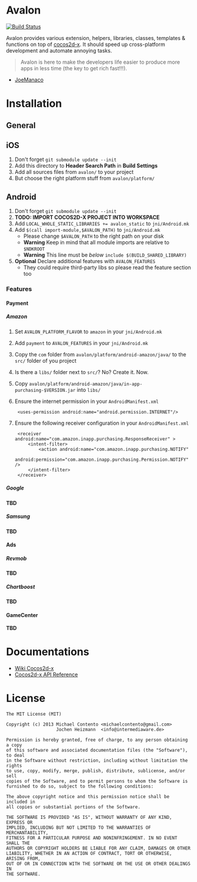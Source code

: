 # Avalon

[![Build Status](https://travis-ci.org/michaelcontento/avalon.png)](https://travis-ci.org/michaelcontento/avalon)

Avalon provides various extension, helpers, libraries, classes, templates &
functions on top of [cocos2d-x][]. It should speed up cross-platform development
and automate annoying tasks.

> Avalon is here to make the developers life easier
> to produce more apps in less time (the key to get rich fast!!!).
- [JoeManaco](https://bitbucket.org/joemanaco)

# Installation

## General

## iOS

1. Don't forget `git submodule update --init`
1. Add this directory to __Header Search Path__ in __Build Settings__
1. Add all sources files from `avalon/` to your project
1. But choose the right platform stuff from `avalon/platform/`

## Android

1. Don't forget `git submodule update --init`
1. **TODO: IMPORT COCOS2D-X PROJECT INTO WORKSPACE**
1. Add `LOCAL_WHOLE_STATIC_LIBRARIES += avalon_static` to `jni/Android.mk`
1. Add `$(call import-module,$AVALON_PATH)` to `jni/Android.mk`
    * Please change `$AVALON_PATH` to the right path on your disk
    * **Warning** Keep in mind that all module imports are relative to `$NDKROOT`
    * **Warning** This line must be _below_ `include $(BUILD_SHARED_LIBRARY)`
1. **Optional** Declare additional features with `AVALON_FEATURES`
    * They could require third-party libs so please read the feature section too

### Features

#### Payment

##### Amazon

1. Set `AVALON_PLATFORM_FLAVOR` to `amazon` in your `jni/Android.mk`
1. Add `payment` to `AVALON_FEATURES` in your `jni/Android.mk`
1. Copy the `com` folder from `avalon/platform/android-amazon/java/` to the
   `src/` folder of you project
1. Is there a `libs/` folder next to `src/`? No? Create it. Now.
1. Copy `avalon/platform/android-amazon/java/in-app-purchasing-$VERSION.jar`
   into `libs/`
1. Ensure the internet permission in your `AndroidManifest.xml`

        <uses-permission android:name="android.permission.INTERNET"/>

1. Ensure the following receiver configuration in your `AndroidManifest.xml`

        <receiver android:name="com.amazon.inapp.purchasing.ResponseReceiver" >
            <intent-filter>
                <action android:name="com.amazon.inapp.purchasing.NOTIFY"
                        android:permission="com.amazon.inapp.purchasing.Permission.NOTIFY" />
            </intent-filter>
        </receiver>

##### Google

**TBD**

##### Samsung

**TBD**

#### Ads

##### Revmob

**TBD**

##### Chartboost

**TBD**

#### GameCenter

**TBD**

# Documentations

* [Wiki Cocos2d-x](http://wiki.cocos2d-x.org)
* [Cocos2d-x API Reference](http://www.cocos2d-x.org/reference/native-cpp/index.html)

# License

    The MIT License (MIT)

    Copyright (c) 2013 Michael Contento <michaelcontento@gmail.com>
                       Jochen Heizmann  <info@intermediaware.de>

    Permission is hereby granted, free of charge, to any person obtaining a copy
    of this software and associated documentation files (the "Software"), to deal
    in the Software without restriction, including without limitation the rights
    to use, copy, modify, merge, publish, distribute, sublicense, and/or sell
    copies of the Software, and to permit persons to whom the Software is
    furnished to do so, subject to the following conditions:

    The above copyright notice and this permission notice shall be included in
    all copies or substantial portions of the Software.

    THE SOFTWARE IS PROVIDED "AS IS", WITHOUT WARRANTY OF ANY KIND, EXPRESS OR
    IMPLIED, INCLUDING BUT NOT LIMITED TO THE WARRANTIES OF MERCHANTABILITY,
    FITNESS FOR A PARTICULAR PURPOSE AND NONINFRINGEMENT. IN NO EVENT SHALL THE
    AUTHORS OR COPYRIGHT HOLDERS BE LIABLE FOR ANY CLAIM, DAMAGES OR OTHER
    LIABILITY, WHETHER IN AN ACTION OF CONTRACT, TORT OR OTHERWISE, ARISING FROM,
    OUT OF OR IN CONNECTION WITH THE SOFTWARE OR THE USE OR OTHER DEALINGS IN
    THE SOFTWARE.

  [cocos2d-x]: http://cocos2d-x.org/
  [boost]: http://www.boost.org/
